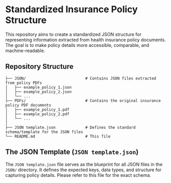 # Standardized Insurance Policy Structure

This repository aims to create a standardized JSON structure for representing information extracted from health insurance policy documents. The goal is to make policy details more accessible, comparable, and machine-readable.

## Repository Structure
```
├── JSON/                          # Contains JSON files extracted from policy PDFs
│   ├── example_policy_1.json
│   ├── example_policy_2.json
│   └── ...
├── PDFs/                          # Contains the original insurance policy PDF documents
│   ├── example_policy_1.pdf
│   ├── example_policy_2.pdf
│   └── ...
│
├── JSON template.json             # Defines the standard schema/template for the JSON files
└── README.md                      # This file
```

## The JSON Template (`JSON template.json`)

The `JSON template.json` file serves as the blueprint for all JSON files in the `JSON/` directory. It defines the expected keys, data types, and structure for capturing policy details. Please refer to this file for the exact schema.
